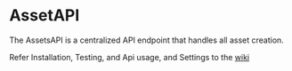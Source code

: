 # AssetAPI #

The AssetsAPI is a centralized API endpoint that handles all asset creation.

Refer Installation, Testing, and Api usage, and Settings to the [wiki](https://github.com/sos-mls/AssetAPI/wiki)
